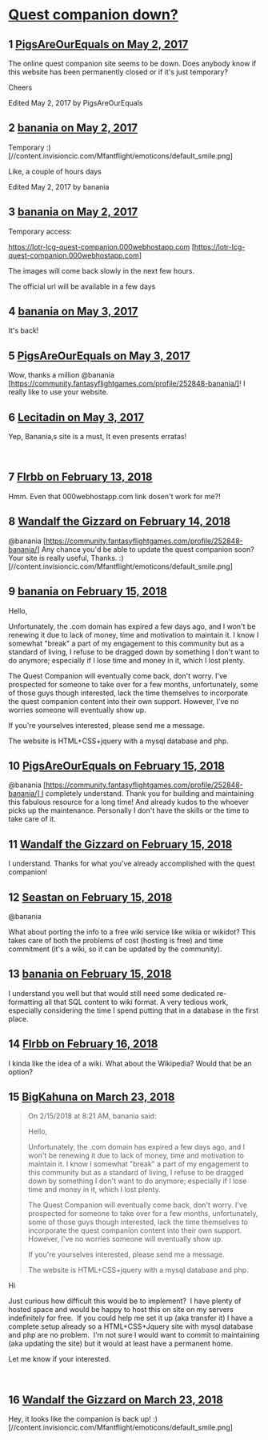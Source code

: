 # [Quest companion down?](https://community.fantasyflightgames.com/topic/248687-quest-companion-down/)

## 1 [PigsAreOurEquals on May 2, 2017](https://community.fantasyflightgames.com/topic/248687-quest-companion-down/?do=findComment&comment=2764291)

The online quest companion site seems to be down.
Does anybody know if this website has been permanently closed or if it's just temporary?

Cheers

Edited May 2, 2017 by PigsAreOurEquals

## 2 [banania on May 2, 2017](https://community.fantasyflightgames.com/topic/248687-quest-companion-down/?do=findComment&comment=2764455)

Temporary :) [//content.invisioncic.com/Mfantflight/emoticons/default_smile.png]

Like, a couple of hours days

Edited May 2, 2017 by banania

## 3 [banania on May 2, 2017](https://community.fantasyflightgames.com/topic/248687-quest-companion-down/?do=findComment&comment=2764786)

Temporary access:

https://lotr-lcg-quest-companion.000webhostapp.com [https://lotr-lcg-quest-companion.000webhostapp.com]

The images will come back slowly in the next few hours.

The official url will be available in a few days

## 4 [banania on May 3, 2017](https://community.fantasyflightgames.com/topic/248687-quest-companion-down/?do=findComment&comment=2765224)

It's back!

## 5 [PigsAreOurEquals on May 3, 2017](https://community.fantasyflightgames.com/topic/248687-quest-companion-down/?do=findComment&comment=2765230)

Wow, thanks a million @banania [https://community.fantasyflightgames.com/profile/252848-banania/]! I really like to use your website.

## 6 [Lecitadin on May 3, 2017](https://community.fantasyflightgames.com/topic/248687-quest-companion-down/?do=findComment&comment=2765392)

Yep, Banania,s site is a must, It even presents erratas!

 

## 7 [Flrbb on February 13, 2018](https://community.fantasyflightgames.com/topic/248687-quest-companion-down/?do=findComment&comment=3211696)

Hmm. Even that 000webhostapp.com link dosen't work for me?!

## 8 [Wandalf the Gizzard on February 14, 2018](https://community.fantasyflightgames.com/topic/248687-quest-companion-down/?do=findComment&comment=3213774)

@banania [https://community.fantasyflightgames.com/profile/252848-banania/] Any chance you'd be able to update the quest companion soon? Your site is really useful, Thanks. :) [//content.invisioncic.com/Mfantflight/emoticons/default_smile.png]

## 9 [banania on February 15, 2018](https://community.fantasyflightgames.com/topic/248687-quest-companion-down/?do=findComment&comment=3214746)

Hello,

Unfortunately, the .com domain has expired a few days ago, and I won't be renewing it due to lack of money, time and motivation to maintain it. I know I somewhat "break" a part of my engagement to this community but as a standard of living, I refuse to be dragged down by something I don't want to do anymore; especially if I lose time and money in it, which I lost plenty.

The Quest Companion will eventually come back, don't worry. I've prospected for someone to take over for a few months, unfortunately, some of those guys though interested, lack the time themselves to incorporate the quest companion content into their own support. However, I've no worries someone will eventually show up.

If you're yourselves interested, please send me a message.

The website is HTML+CSS+jquery with a mysql database and php.

## 10 [PigsAreOurEquals on February 15, 2018](https://community.fantasyflightgames.com/topic/248687-quest-companion-down/?do=findComment&comment=3214862)

@banania [https://community.fantasyflightgames.com/profile/252848-banania/] I completely understand. Thank you for building and maintaining this fabulous resource for a long time! And already kudos to the whoever picks up the maintenance. Personally I don't have the skills or the time to take care of it.

## 11 [Wandalf the Gizzard on February 15, 2018](https://community.fantasyflightgames.com/topic/248687-quest-companion-down/?do=findComment&comment=3215096)

I understand. Thanks for what you've already accomplished with the quest companion!

## 12 [Seastan on February 15, 2018](https://community.fantasyflightgames.com/topic/248687-quest-companion-down/?do=findComment&comment=3215385)

@banania

What about porting the info to a free wiki service like wikia or wikidot? This takes care of both the problems of cost (hosting is free) and time commitment (it's a wiki, so it can be updated by the community).

## 13 [banania on February 15, 2018](https://community.fantasyflightgames.com/topic/248687-quest-companion-down/?do=findComment&comment=3215589)

I understand you well but that would still need some dedicated re-formatting all that SQL content to wiki format. A very tedious work, especially considering the time I spend putting that in a database in the first place.

## 14 [Flrbb on February 16, 2018](https://community.fantasyflightgames.com/topic/248687-quest-companion-down/?do=findComment&comment=3216509)

I kinda like the idea of a wiki. What about the Wikipedia? Would that be an option?

## 15 [BigKahuna on March 23, 2018](https://community.fantasyflightgames.com/topic/248687-quest-companion-down/?do=findComment&comment=3258408)

> On 2/15/2018 at 8:21 AM, banania said:
> 
> Hello,
> 
> Unfortunately, the .com domain has expired a few days ago, and I won't be renewing it due to lack of money, time and motivation to maintain it. I know I somewhat "break" a part of my engagement to this community but as a standard of living, I refuse to be dragged down by something I don't want to do anymore; especially if I lose time and money in it, which I lost plenty.
> 
> The Quest Companion will eventually come back, don't worry. I've prospected for someone to take over for a few months, unfortunately, some of those guys though interested, lack the time themselves to incorporate the quest companion content into their own support. However, I've no worries someone will eventually show up.
> 
> If you're yourselves interested, please send me a message.
> 
> The website is HTML+CSS+jquery with a mysql database and php.

Hi

Just curious how difficult this would be to implement?  I have plenty of hosted space and would be happy to host this on site on my servers indefinitely for free.  If you could help me set it up (aka transfer it) I have a complete setup already so a HTML+CSS+Jquery site with mysql database and php are no problem.  I'm not sure I would want to commit to maintaining (aka updating the site) but it would at least have a permanent home. 

Let me know if your interested.

 

## 16 [Wandalf the Gizzard on March 23, 2018](https://community.fantasyflightgames.com/topic/248687-quest-companion-down/?do=findComment&comment=3258676)

Hey, it looks like the companion is back up! :) [//content.invisioncic.com/Mfantflight/emoticons/default_smile.png]

